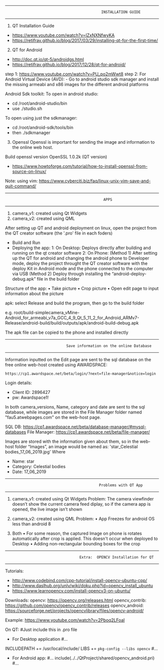 ***************************************************************************************************************************
                                                INSTALLATION GUIDE
***************************************************************************************************************************
1.	QT Installation Guide
-	https://www.youtube.com/watch?v=IZxNXNfwyKA
-	https://retifrav.github.io/blog/2017/03/29/installing-qt-for-the-first-time/


2.	QT for Android
-	http://doc.qt.io/qt-5/androidgs.html
-	https://retifrav.github.io/blog/2017/12/28/qt-for-android/
	
  step 1: https://www.youtube.com/watch?v=PU_po2mWwt8
  step 2: For Android Virtual Device (AVD):
    - Go to android studio sdk manager and install the missing armeabi and x86 images for the different android platforms 
  
  Android Sdk toolkit:
  To open in android studio:
  - cd /root/android-studio/bin 
  - use ./studio.sh

  To open using just the sdkmanager:
  - cd /root/android-sdk/tools/bin
  - then	./sdkmanager


3.	Openssl
Openssl is important for sending the image and information to the online web host.

  Build openssl version OpenSSL 1.0.2k (QT version)
  -	https://www.howtoforge.com/tutorial/how-to-install-openssl-from-source-on-linux/

  Note: using vim: https://www.cyberciti.biz/faq/linux-unix-vim-save-and-quit-command/
  

**************************************************************************************************************************
                                                 APPS 
**************************************************************************************************************************
1.	camera_v1: created using Qt Widgets
2.	camera_v2: created using QML

After setting up QT and android deployment on linux, open the project from the QT creator software (the '.pro' file in each foders)
-	Build and Run 
-	Deploying the app:
	1: On Desktop: Deploys directly after building and running on the qt creator software
	2: On Phone:
		(Method 1) After setting up the QT for android and changing the android phone to Developer mode, deploy the project throught the QT creator software with the deploy Kit in Android mode and the phone connected to the computer via USB
		(Method 2) Deploy through installing the “android-deploy-debug.apk” file in the build folder

Structure of the app:
•	Take picture
•	Crop picture
•	Open edit page to input information about the picture
	
 apk: select Release and build the program, then go to the build folder 

e.g.
root/build-simplecamera_vMine-Android_for_armeabi_v7a_GCC_4_9_Qt_5_11_2_for_Android_ARMv7-Release/android-build/build/outputs/apk/android-build-debug.apk

The apk file can be copied to the phone and installed directly


***************************************************************************************************************************
                                Save information on the online Database
***************************************************************************************************************************

Information inputted on the Edit page are sent to the sql database on the free online web-host created using AWARDSPACE:

	https://cp1.awardspace.net/beta/login/?next=file-manager&notice=login

Login details:
- Client ID: 2896427	
- pw: Awardspace1!

In both camera_versions, Name, category and date are sent to the sql database, while images are stored in the File Manager folder named "fau5.atwebpages.com" on the web-host page.

SQL DB: https://cp1.awardspace.net/beta/database-manager/#mysql-databases
File Manager: https://cp1.awardspace.net/beta/file-manager/

Images are stored with the information given about them, so in the web-host folder “Images”, an image would be named as: 
	'star_Celestial bodies_17_06_2019.jpg'
Where 
-	Name: star
-	Category: Celestial bodies
-	Date: 17_06_2019


***************************************************************************************************************************
                                               Problems with QT App
***************************************************************************************************************************
1. camera_v1: created using Qt Widgets
Problem:
	The camera viewfinder doesn’t show the current camera feed diplay, so if the camera app is opened, the live image isn’t shown

2. camera_v2: created using QML
Problem:
	• App Freezes for android OS less than android 8

3. Both
	• For some reason, the captured Image on phone is rotates automatically after crop is applied. This doesn't occur when deployed to Desktop
	• Adding non-rectangular bounding boxes for the crop


***************************************************************************************************************************
                                      Extra:  OPENCV Installation for QT
***************************************************************************************************************************

Tutorials:
-	http://www.codebind.com/cpp-tutorial/install-opencv-ubuntu-cpp/
-	http://www.daslhub.org/unlv/wiki/doku.php?id=opencv_install_ubuntu
-	https://www.learnopencv.com/install-opencv3-on-ubuntu/

Downloads: 
opencv: https://opencv.org/releases.html
opencv_contrib: https://github.com/opencv/opencv_contrib/releases
opencv_android: https://sourceforge.net/projects/opencvlibrary/files/opencv-android/

Example:
https://www.youtube.com/watch?v=2Pboq2LFoaI

On QT: 
#Just include this in .pro file

-	For Desktop application
#...

INCLUDEPATH += /usr/local/include/
LIBS += `pkg-config --libs opencv`
#...

-	For Android app:
#...
include(../../QtProject/shared/opencv_android.pri)
#...
